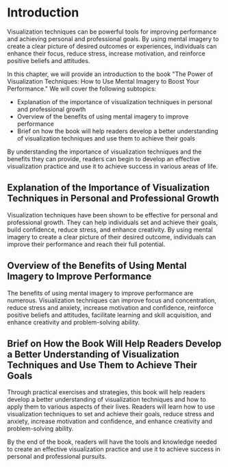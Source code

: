 Introduction
============

Visualization techniques can be powerful tools for improving performance and achieving personal and professional goals. By using mental imagery to create a clear picture of desired outcomes or experiences, individuals can enhance their focus, reduce stress, increase motivation, and reinforce positive beliefs and attitudes.

In this chapter, we will provide an introduction to the book "The Power of Visualization Techniques: How to Use Mental Imagery to Boost Your Performance." We will cover the following subtopics:

* Explanation of the importance of visualization techniques in personal and professional growth
* Overview of the benefits of using mental imagery to improve performance
* Brief on how the book will help readers develop a better understanding of visualization techniques and use them to achieve their goals

By understanding the importance of visualization techniques and the benefits they can provide, readers can begin to develop an effective visualization practice and use it to achieve success in various areas of life.

Explanation of the Importance of Visualization Techniques in Personal and Professional Growth
---------------------------------------------------------------------------------------------

Visualization techniques have been shown to be effective for personal and professional growth. They can help individuals set and achieve their goals, build confidence, reduce stress, and enhance creativity. By using mental imagery to create a clear picture of their desired outcome, individuals can improve their performance and reach their full potential.

Overview of the Benefits of Using Mental Imagery to Improve Performance
-----------------------------------------------------------------------

The benefits of using mental imagery to improve performance are numerous. Visualization techniques can improve focus and concentration, reduce stress and anxiety, increase motivation and confidence, reinforce positive beliefs and attitudes, facilitate learning and skill acquisition, and enhance creativity and problem-solving ability.

Brief on How the Book Will Help Readers Develop a Better Understanding of Visualization Techniques and Use Them to Achieve Their Goals
--------------------------------------------------------------------------------------------------------------------------------------

Through practical exercises and strategies, this book will help readers develop a better understanding of visualization techniques and how to apply them to various aspects of their lives. Readers will learn how to use visualization techniques to set and achieve their goals, reduce stress and anxiety, increase motivation and confidence, and enhance creativity and problem-solving ability.

By the end of the book, readers will have the tools and knowledge needed to create an effective visualization practice and use it to achieve success in personal and professional pursuits.
